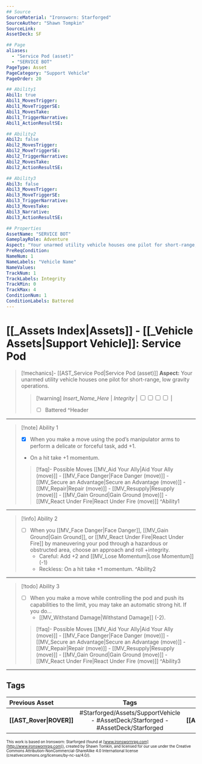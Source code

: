 ```yaml
---
## Source
SourceMaterial: "Ironsworn: Starforged"
SourceAuthor: "Shawn Tompkin"
SourceLink: 
AssetDeck: SF

## Page
aliases:
  - "Service Pod (asset)"
  - "SERVICE BOT"
PageType: Asset
PageCategory: "Support Vehicle"
PageOrder: 20

## Ability1
Abil1: true
Abil1_MovesTrigger:
Abil1_MoveTriggerSE:
Abil1_MovesTake:
Abil1_TriggerNarrative:
Abil1_ActionResultSE:

## Ability2
Abil2: false
Abil2_MovesTrigger:
Abil2_MoveTriggerSE:
Abil2_TriggerNarrative:
Abil2_MovesTake:
Abil2_ActionResultSE:

## Ability3
Abil3: false
Abil3_MovesTrigger:
Abil3_MoveTriggerSE:
Abil3_TriggerNarrative:
Abil3_MovesTake:
Abil3_Narrative:
Abil3_ActionResultSE:

## Properties
AssetName: "SERVICE BOT"
GameplayRole: Adventure
Aspect: "Your unarmed utility vehicle houses one pilot for short-range, low gravity operations."
PreReqCondition: 
NameNum: 1
NameLabels: "Vehicle Name"
NameValues:
TrackNum: 1
TrackLabels: Integrity
TrackMin: 0
TrackMax: 4
ConditionNum: 1
ConditionLabels: Battered
---
```

# [[_Assets Index|Assets]] - [[_Vehicle Assets|Support Vehicle]]: Service Pod
> [!mechanics]- [[AST_Service Pod|Service Pod (asset)]]
> **Aspect:** Your unarmed utility vehicle houses one pilot for short-range, low gravity operations.
> > [!warning] _Insert_Name_Here_ | *Integrity* | <input type="checkbox" /><input type="checkbox" /><input type="checkbox" /><input type="checkbox" /> |
> > - [ ] Battered ^Header
___
> [!note] Ability 1
> - [x] When you make a move using the pod’s manipulator arms to perform a delicate or forceful task, add +1.
> - On a hit take +1 momentum.
> > [!faq]- Possible Moves
> > [[MV_Aid Your Ally|Aid Your Ally (move)]] - [[MV_Face Danger|Face Danger (move)]] - [[MV_Secure an Advantage|Secure an Advantage (move)]] - [[MV_Repair|Repair (move)]] - [[MV_Resupply|Resupply (move)]] - [[MV_Gain Ground|Gain Ground (move)]] - [[MV_React Under Fire|React Under Fire (move)]] ^Ability1
___
> [!info] Ability 2
> - [ ] When you [[MV_Face Danger|Face Danger]], [[MV_Gain Ground|Gain Ground]], or [[MV_React Under Fire|React Under Fire]] by maneuvering your pod through a hazardous or obstructed area, choose an approach and roll +integrity.
> 	- Careful: Add +2 and [[MV_Lose Momentum|Lose Momentum]] (-1)
> 	- Reckless: On a hit take +1 momentum. ^Ability2
___
> [!todo] Ability 3
> - [ ] When you make a move while controlling the pod and push its capabilities to the limit, you may take an automatic strong hit. If you do...
> 	- [[MV_Withstand Damage|Withstand Damage]] (-2).
> > [!faq]- Possible Moves
> > [[MV_Aid Your Ally|Aid Your Ally (move)]] - [[MV_Face Danger|Face Danger (move)]] - [[MV_Secure an Advantage|Secure an Advantage (move)]] - [[MV_Repair|Repair (move)]] - [[MV_Resupply|Resupply (move)]] - [[MV_Gain Ground|Gain Ground (move)]] - [[MV_React Under Fire|React Under Fire (move)]] ^Ability3
___

## Tags
| Previous Asset | Tags | Next Asset |
| :--- | :---: | ---: |
| **[[AST_Rover\|ROVER]]** | #Starforged/Assets/SupportVehicle - #AssetDeck/Starforged - #AssetDeck/Starforged | **[[AST_Shuttle\|SHUTTLE]]** |

<font size=-2>This work is based on Ironsworn: Starforged (found at [www.ironswornrpg.com](http://www.ironswornrpg.com)), created by Shawn Tomkin, and licensed for our use under the Creative Commons Attribution-NonCommercial-ShareAlike 4.0 International license  (creativecommons.org/licenses/by-nc-sa/4.0/).</font>